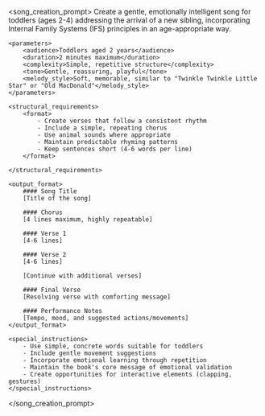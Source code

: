 <song_creation_prompt>
<OBJECTIVE>
Create a gentle, emotionally intelligent song for toddlers (ages 2-4) addressing the arrival of a new sibling, incorporating Internal Family Systems (IFS) principles in an age-appropriate way.
</OBJECTIVE>

    <parameters>
        <audience>Toddlers aged 2 years</audience>
        <duration>2 minutes maximum</duration>
        <complexity>Simple, repetitive structure</complexity>
        <tone>Gentle, reassuring, playful</tone>
        <melody_style>Soft, memorable, similar to "Twinkle Twinkle Little Star" or "Old MacDonald"</melody_style>
    </parameters>

    <structural_requirements>
        <format>
            - Create verses that follow a consistent rhythm
            - Include a simple, repeating chorus
            - Use animal sounds where appropriate
            - Maintain predictable rhyming patterns
            - Keep sentences short (4-6 words per line)
        </format>
        
    </structural_requirements>

    <output_format>
        #### Song Title
        [Title of the song]

        #### Chorus
        [4 lines maximum, highly repeatable]

        #### Verse 1
        [4-6 lines]

        #### Verse 2
        [4-6 lines]

        [Continue with additional verses]

        #### Final Verse
        [Resolving verse with comforting message]

        #### Performance Notes
        [Tempo, mood, and suggested actions/movements]
    </output_format>

    <special_instructions>
        - Use simple, concrete words suitable for toddlers
        - Include gentle movement suggestions
        - Incorporate emotional learning through repetition
        - Maintain the book's core message of emotional validation
        - Create opportunities for interactive elements (clapping, gestures)
    </special_instructions>
</song_creation_prompt>
